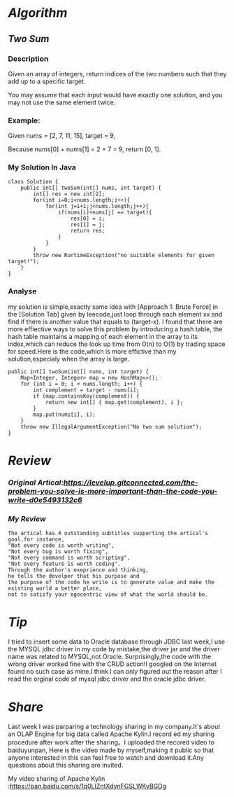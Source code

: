 # ***Algorithm***
## ***Two Sum***
### Description
Given an array of integers, return indices of the two numbers such that they add up to a specific target.

You may assume that each input would have exactly one solution, and you may not use the same element twice.

### Example:

Given nums = [2, 7, 11, 15], target = 9,

Because nums[0] + nums[1] = 2 + 7 = 9,
return [0, 1].
### My Solution In Java
```
class Solution {
    public int[] twoSum(int[] nums, int target) {
        int[] res = new int[2];
        for(int i=0;i<nums.length;i++){
            for(int j=i+1;j<nums.length;j++){
                if(nums[i]+nums[j] == target){
                    res[0] = i;
                    res[1] = j;
                    return res;
                }
            }
        }
        throw new RuntimeException("no suitable elements for given target!");
    }
}
```
### Analyse
my solution is simple,exactly same idea with [Approach 1: Brute Force] in  the [Solution Tab] given by leecode,just loop through each element xx and find if there is another value that equals to (target-x).
I found that there are more effiective ways to solve this problem by introducing a hash table, the hash table maintains a mapping of each element in the array to its index,which can reduce the look up time from O(n) to O(1) by trading space for speed.Here is the code,which is more effictive than my solution,especialy when the array is large.
```
public int[] twoSum(int[] nums, int target) {
    Map<Integer, Integer> map = new HashMap<>();
    for (int i = 0; i < nums.length; i++) {
        int complement = target - nums[i];
        if (map.containsKey(complement)) {
            return new int[] { map.get(complement), i };
        }
        map.put(nums[i], i);
    }
    throw new IllegalArgumentException("No two sum solution");
}
```
# ***Review***
### ***Original Artical:https://levelup.gitconnected.com/the-problem-you-solve-is-more-important-than-the-code-you-write-d0e5493132c6***
### ***My Review***
```
The artical has 4 outstanding subtitles supporting the artical's goal,for instance, 
"Not every code is worth writing",
"Not every bug is worth fixing",
"Not every command is worth scripting",
"Not every feature is worth coding".
Through the author's exeprience and thinking,
he tells the develper that his purpose and 
the purpose of the code he write is to generate value and make the existing world a better place, 
not to satisfy your egocentric view of what the world should be.
```
# ***Tip***
I tried to insert some  data to Oracle database through JDBC last week,I use the MYSQL jdbc driver in my code by mistake,the driver jar and the driver name was related to  MYSQL,not Oracle.
Surprisingly,the code with the wrong driver worked fine with the CRUD action!I googled on the Internet found no such case as mine.I think I can only figured out the reason after I read the orginal code of mysql jdbc driver and the oracle jdbc driver.
# ***Share***
Last week I was parparing a technology sharing in my company.It's about an OLAP Engine for big data called Apache Kylin.I record ed my sharing procedure after work after the sharing。I uploaded the recored video to baiduyunpan, Here is the video made by myself,making it public so that anyone interested in this can feel free to watch and download it.Any questions about this sharing are invited.

My video sharing of  Apache Kylin :https://pan.baidu.com/s/1q0LIZntXdynFGSLWKvBGDg


